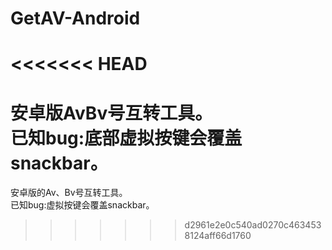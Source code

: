 # GetAV-Android
<<<<<<< HEAD
==================
安卓版AvBv号互转工具。<br>
已知bug:底部虚拟按键会覆盖snackbar。
=======
安卓版的Av、Bv号互转工具。<br>
已知bug:虚拟按键会覆盖snackbar。
>>>>>>> d2961e2e0c540ad0270c4634538124aff66d1760
